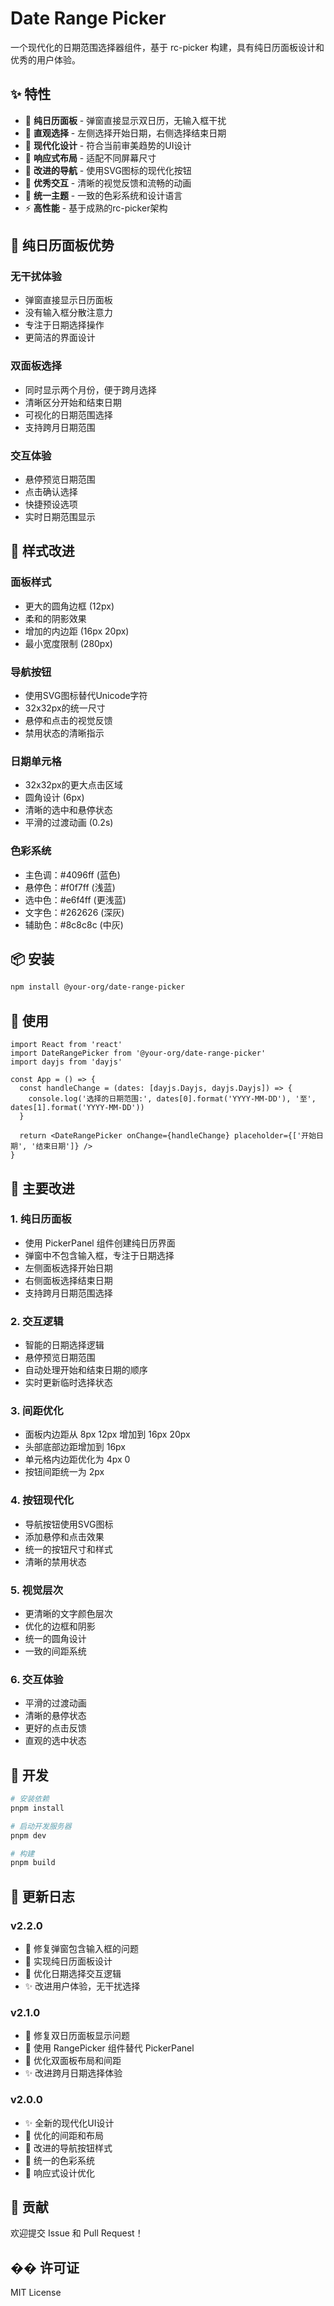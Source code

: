 # Date Range Picker

一个现代化的日期范围选择器组件，基于 rc-picker 构建，具有纯日历面板设计和优秀的用户体验。

## ✨ 特性

- 📅 **纯日历面板** - 弹窗直接显示双日历，无输入框干扰
- 🎯 **直观选择** - 左侧选择开始日期，右侧选择结束日期
- 🎨 **现代化设计** - 符合当前审美趋势的UI设计
- 📱 **响应式布局** - 适配不同屏幕尺寸
- 🔘 **改进的导航** - 使用SVG图标的现代化按钮
- 🎯 **优秀交互** - 清晰的视觉反馈和流畅的动画
- 🌈 **统一主题** - 一致的色彩系统和设计语言
- ⚡ **高性能** - 基于成熟的rc-picker架构

## 📅 纯日历面板优势

### 无干扰体验

- 弹窗直接显示日历面板
- 没有输入框分散注意力
- 专注于日期选择操作
- 更简洁的界面设计

### 双面板选择

- 同时显示两个月份，便于跨月选择
- 清晰区分开始和结束日期
- 可视化的日期范围选择
- 支持跨月日期范围

### 交互体验

- 悬停预览日期范围
- 点击确认选择
- 快捷预设选项
- 实时日期范围显示

## 🎨 样式改进

### 面板样式

- 更大的圆角边框 (12px)
- 柔和的阴影效果
- 增加的内边距 (16px 20px)
- 最小宽度限制 (280px)

### 导航按钮

- 使用SVG图标替代Unicode字符
- 32x32px的统一尺寸
- 悬停和点击的视觉反馈
- 禁用状态的清晰指示

### 日期单元格

- 32x32px的更大点击区域
- 圆角设计 (6px)
- 清晰的选中和悬停状态
- 平滑的过渡动画 (0.2s)

### 色彩系统

- 主色调：#4096ff (蓝色)
- 悬停色：#f0f7ff (浅蓝)
- 选中色：#e6f4ff (更浅蓝)
- 文字色：#262626 (深灰)
- 辅助色：#8c8c8c (中灰)

## 📦 安装

```bash
npm install @your-org/date-range-picker
```

## 🚀 使用

```tsx
import React from 'react'
import DateRangePicker from '@your-org/date-range-picker'
import dayjs from 'dayjs'

const App = () => {
  const handleChange = (dates: [dayjs.Dayjs, dayjs.Dayjs]) => {
    console.log('选择的日期范围:', dates[0].format('YYYY-MM-DD'), '至', dates[1].format('YYYY-MM-DD'))
  }

  return <DateRangePicker onChange={handleChange} placeholder={['开始日期', '结束日期']} />
}
```

## 🎯 主要改进

### 1. 纯日历面板

- 使用 PickerPanel 组件创建纯日历界面
- 弹窗中不包含输入框，专注于日期选择
- 左侧面板选择开始日期
- 右侧面板选择结束日期
- 支持跨月日期范围选择

### 2. 交互逻辑

- 智能的日期选择逻辑
- 悬停预览日期范围
- 自动处理开始和结束日期的顺序
- 实时更新临时选择状态

### 3. 间距优化

- 面板内边距从 8px 12px 增加到 16px 20px
- 头部底部边距增加到 16px
- 单元格内边距优化为 4px 0
- 按钮间距统一为 2px

### 4. 按钮现代化

- 导航按钮使用SVG图标
- 添加悬停和点击效果
- 统一的按钮尺寸和样式
- 清晰的禁用状态

### 5. 视觉层次

- 更清晰的文字颜色层次
- 优化的边框和阴影
- 统一的圆角设计
- 一致的间距系统

### 6. 交互体验

- 平滑的过渡动画
- 清晰的悬停状态
- 更好的点击反馈
- 直观的选中状态

## 🔧 开发

```bash
# 安装依赖
pnpm install

# 启动开发服务器
pnpm dev

# 构建
pnpm build
```

## 📝 更新日志

### v2.2.0

- 🐛 修复弹窗包含输入框的问题
- 📅 实现纯日历面板设计
- 🎯 优化日期选择交互逻辑
- ✨ 改进用户体验，无干扰选择

### v2.1.0

- 🐛 修复双日历面板显示问题
- 📅 使用 RangePicker 组件替代 PickerPanel
- 🎨 优化双面板布局和间距
- ✨ 改进跨月日期选择体验

### v2.0.0

- ✨ 全新的现代化UI设计
- 🎨 优化的间距和布局
- 🔘 改进的导航按钮样式
- 🌈 统一的色彩系统
- 📱 响应式设计优化

## 🤝 贡献

欢迎提交 Issue 和 Pull Request！

## �� 许可证

MIT License
